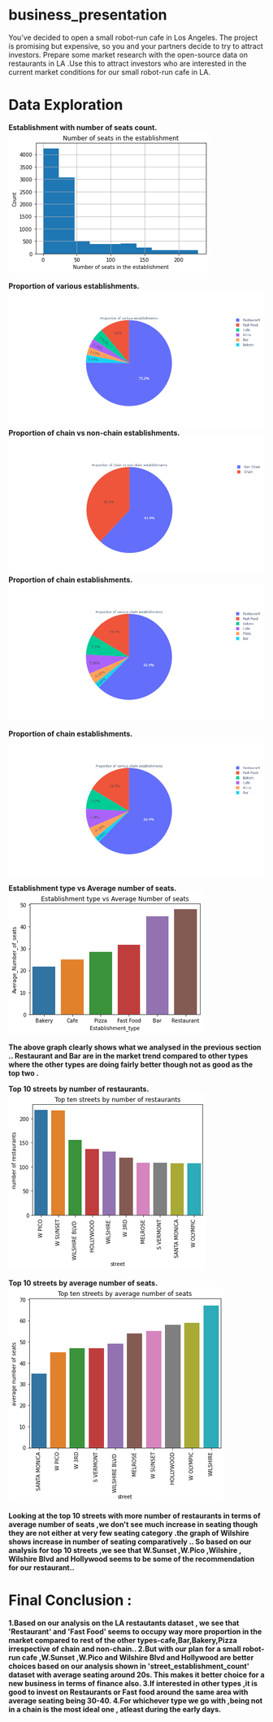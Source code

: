 # business_presentation
You’ve decided to open a small robot-run cafe in Los Angeles. The project is promising but expensive, so you and your partners decide to try to attract investors.
Prepare some market research with the open-source data on restaurants in LA .Use this to attract investors who
are interested in the current market conditions for our small robot-run cafe in LA.  

# Data Exploration
<b>Establishment with number of seats count.  
![Establishment with number of seats count.](images/la_seat.png 'Establishment with number of seats count.')   
 
<b>Proportion of various establishments.  
![Proportion of various establishments.](images/la_proportion.png 'Proportion of various establishments.')    
<b>Proportion of chain vs non-chain establishments.  
![Proportion of chain vs non-chain establishments.](images/la_chain_nonchain.png 'Proportion of chain vs non-chain establishments.')  
<b>Proportion of chain establishments.  
![Proportion of chain establishments.](images/la_chain_prop.png 'Proportion of chain .')  
 
<b>Proportion of chain establishments.
![Proportion of chain establishments.](images/la_chain_prop.png 'Proportion of chain .') 
 
<b>Establishment type vs Average number of seats.  
![Establishment type vs Average number of seats.](images/la_type_seats.png 'Establishment type vs Average number of seats.')   
 
 <b>The above graph clearly shows what we analysed in the previous section ..
Restaurant and Bar are in the market trend compared to other types where the other types are
doing fairly better though not as good as the top two .
 
 
<b>Top 10 streets by number of restaurants.  
![Top 10 streets by number of restaurants.](images/la_street_no_restaurant.png 'Top 10 streets by number of restaurants.')    
 
<b>Top 10 streets by average number of seats.
![Top 10 streets by number of restaurants.](images/la_seat_street.png 'Top 10 streets by number of restaurants.')   

 <b>Looking at the top 10 streets with more number of restaurants in terms of average number of seats ,we don't
see much increase in seating though they are not either at very few seating category .the graph of Wilshire
shows increase in number of seating comparatively ..
So based on our analysis for top 10 streets ,we see that W.Sunset ,W.Pico ,Wilshire , Wilshire Blvd and
Hollywood seems to be some of the recommendation for our restaurant..
 
# Final Conclusion :
1.Based on our analysis on the LA restautants dataset , we see that 'Restaurant' and 'Fast Food' seems to
occupy way more proportion in the market compared to rest of the other types-cafe,Bar,Bakery,Pizza irrespective
of chain and non-chain..
2.But with our plan for a small robot-run cafe ,W.Sunset ,W.Pico and Wilshire Blvd and Hollywood are better
choices based on our analysis shown in 'street_establishment_count' dataset with average seating around 20s.
This makes it better choice for a new business in terms of finance also.
3.If interested in other types ,it is good to invest on Restaurants or Fast food around the same area with
average seating being 30-40. 4.For whichever type we go with ,being not in a chain is the most ideal one , atleast during the early days.
  
